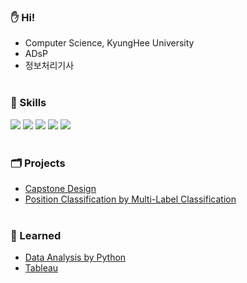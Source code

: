 ### ✋ Hi!
* Computer Science, KyungHee University
* ADsP
* 정보처리기사
<br></br>

### 💪 Skills 

<img src="https://img.shields.io/badge/python-3776AB?style=for-the-badge&logo=Python&logoColor=white"> <img src="https://img.shields.io/badge/mysql-4479A1?style=for-the-badge&logo=mysql&logoColor=white"> <img src="https://img.shields.io/badge/pandas-%23150458.svg?style=for-the-badge&logo=pandas&logoColor=white"> <img src="https://img.shields.io/badge/scikit--learn-%23F7931E.svg?style=for-the-badge&logo=scikit-learn&logoColor=white"> <img src="https://img.shields.io/badge/Tableau-E97627?style=for-the-badge&logo=Tableau&logoColor=white">
<br></br>

### 🗂 Projects

* [Capstone Design](https://github.com/MS1027/subwayapp)
* [Position Classification by Multi-Label Classification](https://github.com/MS1027/Position_Classification)
<br></br>

### 📖 Learned
* [Data Analysis by Python](https://github.com/MS1027/Data_Analysis)
* [Tableau](https://public.tableau.com/app/profile/minsik.shin/vizzes)

<!--
emoji https://www.iemoji.com/
-->
